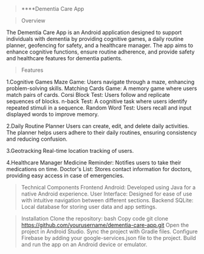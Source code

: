 > ****Dementia Care App

> Overview

The Dementia Care App is an Android application designed to support individuals with dementia by providing cognitive games, a daily routine planner, geofencing for safety, and a healthcare manager. The app aims to enhance cognitive functions, ensure routine adherence, and provide safety and healthcare features for dementia patients.

> Features

1.Cognitive Games
Maze Game: Users navigate through a maze, enhancing problem-solving skills.
Matching Cards Game: A memory game where users match pairs of cards.
Corsi Block Test: Users follow and replicate sequences of blocks.
n-back Test: A cognitive task where users identify repeated stimuli in a sequence.
Random Word Test: Users recall and input displayed words to improve memory.

2.Daily Routine Planner
Users can create, edit, and delete daily activities.
The planner helps users adhere to their daily routines, ensuring consistency and reducing confusion.

3.Geotracking
Real-time location tracking of users.

4.Healthcare Manager
Medicine Reminder: Notifies users to take their medications on time.
Doctor's List: Stores contact information for doctors, providing easy access in case of emergencies.

> Technical Components
Frontend
Android: Developed using Java for a native Android experience.
User Interface: Designed for ease of use with intuitive navigation between different sections.
Backend
SQLite: Local database for storing user data and app settings.

> Installation
Clone the repository:
bash
Copy code
> git clone https://github.com/yourusername/dementia-care-app.git
Open the project in Android Studio.
Sync the project with Gradle files.
Configure Firebase by adding your google-services.json file to the project.
Build and run the app on an Android device or emulator.

